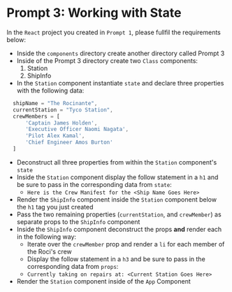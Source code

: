 # Prompt 3: Working with State
In the `React` project you created in `Prompt 1`, please fullfil the requirements below:
- Inside the `components` directory create another directory called Prompt 3
- Inside of the Prompt 3 directory create two `Class` components:
  1. Station
  2. ShipInfo
- In the `Station` component instantiate `state` and declare three properties with the following data:
```jsx
  shipName = "The Rocinante",
  currentStation = "Tyco Station",
  crewMembers = [
      'Captain James Holden',
      'Executive Officer Naomi Nagata',
      'Pilot Alex Kamal',
      'Chief Engineer Amos Burton'
  ]
```
- Deconstruct all three properties from within the `Station` component's `state`
- Inside the `Station` component display the follow statement in a `h1` and be sure to pass in the corresponding data from `state`:
  - `Here is the Crew Manifest for the <Ship Name Goes Here>`
- Render the `ShipInfo` component inside the `Station` component below the `h1` tag you just created
- Pass the two remaining properties (`currentStation`, and `crewMember`) as separate props to the `ShipInfo` component
- Inside the `ShipInfo` component deconstruct the props **and** render each in the following way:
  - Iterate over the `crewMember` prop and render a `li` for each member of the Roci's crew
  - Display the follow statement in a `h3` and be sure to pass in the corresponding data from `props`:
  - `Currently taking on repairs at: <Current Station Goes Here>`
- Render the `Station` component inside of the `App` Component